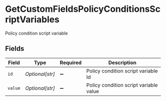 # GetCustomFieldsPolicyConditionsScriptVariables

Policy condition script variable


## Fields

| Field                                  | Type                                   | Required                               | Description                            |
| -------------------------------------- | -------------------------------------- | -------------------------------------- | -------------------------------------- |
| `id`                                   | *Optional[str]*                        | :heavy_minus_sign:                     | Policy condition script variable Id    |
| `value`                                | *Optional[str]*                        | :heavy_minus_sign:                     | Policy condition script variable value |